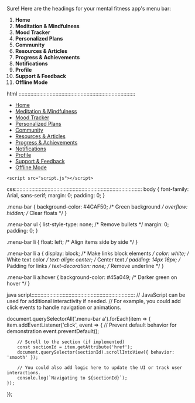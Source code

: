 Sure! Here are the headings for your mental fitness app's menu bar:

1. **Home**
2. **Meditation & Mindfulness**
3. **Mood Tracker**
4. **Personalized Plans**
5. **Community**
6. **Resources & Articles**
7. **Progress & Achievements**
8. **Notifications**
9. **Profile**
10. **Support & Feedback**
11. **Offline Mode**


html :::::::::::::::::::::::::::::::::::::::::::::::::::::::::::::::::::::::::::::::
<!DOCTYPE html>
<html lang="en">
<head>
    <meta charset="UTF-8">
    <meta name="viewport" content="width=device-width, initial-scale=1.0">
    <title>Mental Fitness App Menu</title>
    <link rel="stylesheet" href="styles.css">
</head>
<body>
    <nav class="menu-bar">
        <ul>
            <li><a href="#home">Home</a></li>
            <li><a href="#meditation">Meditation & Mindfulness</a></li>
            <li><a href="#mood-tracker">Mood Tracker</a></li>
            <li><a href="#personalized-plans">Personalized Plans</a></li>
            <li><a href="#community">Community</a></li>
            <li><a href="#resources">Resources & Articles</a></li>
            <li><a href="#progress">Progress & Achievements</a></li>
            <li><a href="#notifications">Notifications</a></li>
            <li><a href="#profile">Profile</a></li>
            <li><a href="#support">Support & Feedback</a></li>
            <li><a href="#offline-mode">Offline Mode</a></li>
        </ul>
    </nav>

    <script src="script.js"></script>
</body>
</html>


css::::::::::::::::::::::::::::::::::::::::::::::::::::::::::::::::::::::::::::::::::::::
body {
    font-family: Arial, sans-serif;
    margin: 0;
    padding: 0;
}

.menu-bar {
    background-color: #4CAF50; /* Green background */
    overflow: hidden; /* Clear floats */
}

.menu-bar ul {
    list-style-type: none; /* Remove bullets */
    margin: 0;
    padding: 0;
}

.menu-bar li {
    float: left; /* Align items side by side */
}

.menu-bar li a {
    display: block; /* Make links block elements */
    color: white; /* White text color */
    text-align: center; /* Center text */
    padding: 14px 16px; /* Padding for links */
    text-decoration: none; /* Remove underline */
}

.menu-bar li a:hover {
    background-color: #45a049; /* Darker green on hover */
}


java script::::::::::::::::::::::::::::::::::::::::::::::::::::::::::::::::::::::
// JavaScript can be used for additional interactivity if needed.
// For example, you could add click events to handle navigation or animations.

document.querySelectorAll('.menu-bar a').forEach(item => {
    item.addEventListener('click', event => {
        // Prevent default behavior for demonstration
        event.preventDefault();
        
        // Scroll to the section (if implemented)
        const sectionId = item.getAttribute('href');
        document.querySelector(sectionId).scrollIntoView({ behavior: 'smooth' });
        
        // You could also add logic here to update the UI or track user interactions.
        console.log(`Navigating to ${sectionId}`);
    });
});

